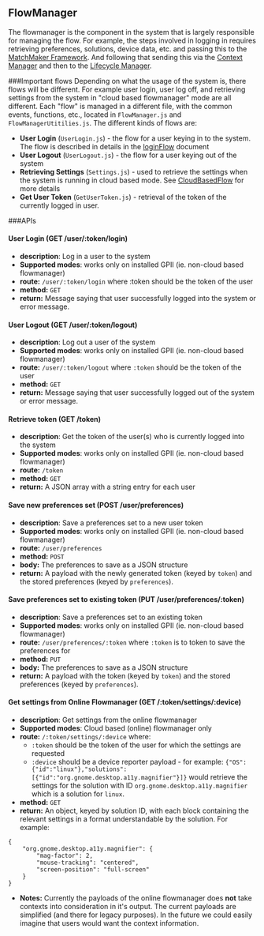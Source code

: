 ## FlowManager

The flowmanager is the component in the system that is largely responsible for managing the flow. For example, the steps involved in logging in requires retrieving preferences, solutions, device data, etc. and passing this to the [MatchMaker Framework](MatchMakerFramework.md). And following that sending this via the [Context Manager](ContextManager.md) and then to the [Lifecycle Manager](LifecycleManager.md).

###Important flows
Depending on what the usage of the system is, there flows will be different. For example user login, user log off, and retrieving settings from the system in "cloud based flowmanager" mode are all different. Each "flow" is managed in a different file, with the common events, functions, etc., located in `FlowManager.js` and `FlowManagerUtitilies.js`. The different kinds of flows are:
* **User Login** (`UserLogin.js`) - the flow for a user keying in to the system. The flow is described in details in the [loginFlow](LoginFlow.md) document
* **User Logout** (`UserLogout.js`) - the flow for a user keying out of the system
* **Retrieving Settings** (`Settings.js`) - used to retrieve the settings when the system is running in cloud based mode. See [CloudBasedFlow](CloudBasedFlow.md) for more details
* **Get User Token** (`GetUserToken.js`) - retrieval of the token of the currently logged in user.


###APIs

#### User Login (GET /user/:token/login)
* **description**: Log in a user to the system
* **Supported modes**: works only on installed GPII (ie. non-cloud based flowmanager)
* **route:** `/user/:token/login` where :token should be the token of the user
* **method:** `GET`
* **return:** Message saying that user successfully logged into the system or error message.


#### User Logout (GET /user/:token/logout)
* **description**: Log out a user of the system
* **Supported modes**: works only on installed GPII (ie. non-cloud based flowmanager)
* **route:** `/user/:token/logout` where `:token` should be the token of the user
* **method:** `GET`
* **return:** Message saying that user successfully logged out of the system or error message.


#### Retrieve token (GET /token)
* **description**: Get the token of the user(s) who is currently logged into the system
* **Supported modes**: works only on installed GPII (ie. non-cloud based flowmanager)
* **route:** `/token`
* **method:** `GET`
* **return:** A JSON array with a string entry for each user


#### Save new preferences set (POST /user/preferences)
* **description**: Save a preferences set to a new user token
* **Supported modes**: works only on installed GPII (ie. non-cloud based flowmanager)
* **route:** `/user/preferences`
* **method:** `POST`
* **body:** The preferences to save as a JSON structure
* **return:** A payload with the newly generated token (keyed by `token`) and the stored preferences (keyed by `preferences`).


#### Save preferences set to existing token (PUT /user/preferences/:token)
* **description**: Save a preferences set to an existing token
* **Supported modes**: works only on installed GPII (ie. non-cloud based flowmanager)
* **route:** `/user/preferences/:token` where `:token` is to token to save the preferences for
* **method:** `PUT`
* **body:** The preferences to save as a JSON structure
* **return:** A payload with the token (keyed by `token`) and the stored preferences (keyed by `preferences`).


#### Get settings from Online Flowmanager (GET /:token/settings/:device)
* **description**: Get settings from the online flowmanager
* **Supported modes**: Cloud based (online) flowmanager only
* **route:** `/:token/settings/:device` where:
    - `:token` should be the token of the user for which the settings are requested
    - `:device` should be a device reporter payload - for example: `{"OS":{"id":"linux"},"solutions":[{"id":"org.gnome.desktop.a11y.magnifier"}]}` would retrieve the settings for the solution with ID `org.gnome.desktop.a11y.magnifier` which is a solution for `linux`.
* **method:** `GET`
* **return:** An object, keyed by solution ID, with each block containing the relevant settings in a format understandable by the solution. For example:
```
{
    "org.gnome.desktop.a11y.magnifier": {
        "mag-factor": 2,
        "mouse-tracking": "centered",
        "screen-position": "full-screen"
    }
}
```
* **Notes:** Currently the payloads of the online flowmanager does **not** take contexts into consideration in it's output. The current payloads are simplified (and there for legacy purposes). In the future we could easily imagine that users would want the context information.
